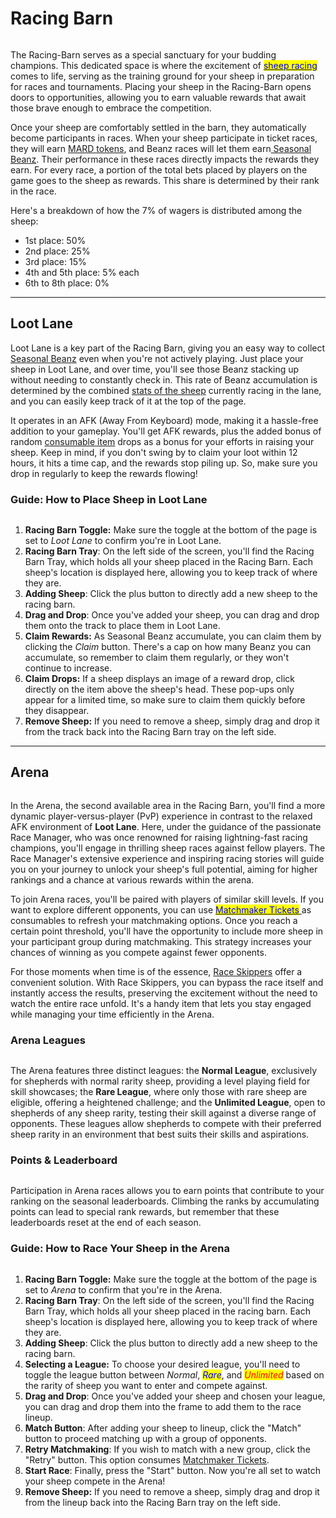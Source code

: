 # Racing Barn

<figure><img src="../.gitbook/assets/racing barn.png" alt=""><figcaption></figcaption></figure>

The Racing-Barn serves as a special sanctuary for your budding champions. This dedicated space is where the excitement of [<mark style="color:blue;">sheep racing</mark>](sheep-racing/) comes to life, serving as the training ground for your sheep in preparation for races and tournaments. Placing your sheep in the Racing-Barn opens doors to opportunities, allowing you to earn valuable rewards that await those brave enough to embrace the competition.



Once your sheep are comfortably settled in the barn, they automatically become participants in races. When your sheep participate in ticket races, they will earn [MARD tokens](currency.md), and Beanz races will let them earn[ Seasonal Beanz](currency.md). Their performance in these races directly impacts the rewards they earn. For every race, a portion of the total bets placed by players on the game goes to the sheep as rewards. This share is determined by their rank in the race.

&#x20;Here's a breakdown of how the 7% of wagers is distributed among the sheep:

* 1st place: 50%
* 2nd place: 25%
* 3rd place: 15%
* 4th and 5th place: 5% each
* 6th to 8th place: 0%



***

## **Loot Lane**

Loot Lane is a key part of the Racing Barn, giving you an easy way to collect [Seasonal Beanz](currency.md) even when you're not actively playing. Just place your sheep in Loot Lane, and over time, you'll see those Beanz stacking up without needing to constantly check in. This rate of Beanz accumulation is determined by the combined [stats of the sheep](sheep/attributes-and-training.md) currently racing in the lane, and you can easily keep track of it at the top of the page.

It operates in an AFK (Away From Keyboard) mode, making it a hassle-free addition to your gameplay. You'll get AFK rewards, plus the added bonus of random [consumable item](consumable-items.md) drops as a bonus for your efforts in raising your sheep. Keep in mind, if you don't swing by to claim your loot within 12 hours, it hits a time cap, and the rewards stop piling up. So, make sure you drop in regularly to keep the rewards flowing!



### Guide: How to Place Sheep in Loot Lane

<figure><img src="../.gitbook/assets/Add Remove Sheep from Loot Lane GIF.gif" alt=""><figcaption></figcaption></figure>

1. **Racing Barn Toggle:** Make sure the toggle at the bottom of the page is set to _Loot Lane_ to confirm you're in Loot Lane.
2. **Racing Barn Tray**: On the left side of the screen, you'll find the Racing Barn Tray, which holds all your sheep placed in the Racing Barn. Each sheep's location is displayed here, allowing you to keep track of where they are.
3. **Adding Sheep**: Click the plus button to directly add a new sheep to the racing barn.
4. **Drag and Drop**: Once you've added your sheep, you can drag and drop them onto the track to place them in Loot Lane.
5. **Claim Rewards:** As Seasonal Beanz accumulate, you can claim them by clicking the _Claim_ button. There's a cap on how many Beanz you can accumulate, so remember to claim them regularly, or they won't continue to increase.
6. **Claim Drops:** If a sheep displays an image of a reward drop, click directly on the item above the sheep's head. These pop-ups only appear for a limited time, so make sure to claim them quickly before they disappear.
7. **Remove Sheep:** If you need to remove a sheep, simply drag and drop it from the track back into the Racing Barn tray on the left side.



***

## Arena

<figure><img src="../.gitbook/assets/Untitled (13) (1).png" alt=""><figcaption></figcaption></figure>

In the Arena, the second available area in the Racing Barn, you'll find a more dynamic player-versus-player (PvP) experience in contrast to the relaxed AFK environment of **Loot Lane**. Here, under the guidance of the passionate Race Manager, who was once renowned for raising lightning-fast racing champions, you'll engage in thrilling sheep races against fellow players. The Race Manager's extensive experience and inspiring racing stories will guide you on your journey to unlock your sheep's full potential, aiming for higher rankings and a chance at various rewards within the arena.



To join Arena races, you'll be paired with players of similar skill levels. If you want to explore different opponents, you can use [<mark style="color:blue;">Matchmaker Tickets</mark> ](consumable-items.md)as consumables to refresh your matchmaking options. Once you reach a certain point threshold, you'll have the opportunity to include more sheep in your participant group during matchmaking. This strategy increases your chances of winning as you compete against fewer opponents.&#x20;



For those moments when time is of the essence, [Race Skippers](consumable-items.md) offer a convenient solution. With Race Skippers, you can bypass the race itself and instantly access the results, preserving the excitement without the need to watch the entire race unfold. It's a handy item that lets you stay engaged while managing your time efficiently in the Arena.



### **Arena Leagues**

<figure><img src="../.gitbook/assets/Arena.gif" alt=""><figcaption></figcaption></figure>

The Arena features three distinct leagues: the **Normal League**, exclusively for shepherds with normal rarity sheep, providing a level playing field for skill showcases; the **Rare League**, where only those with rare sheep are eligible, offering a heightened challenge; and the **Unlimited League**, open to shepherds of any sheep rarity, testing their skill against a diverse range of opponents. These leagues allow shepherds to compete with their preferred sheep rarity in an environment that best suits their skills and aspirations.



### Points & Leaderboard

<figure><img src="../.gitbook/assets/Untitled (27) (1).png" alt=""><figcaption></figcaption></figure>

Participation in Arena races allows you to earn points that contribute to your ranking on the seasonal leaderboards. Climbing the ranks by accumulating points can lead to special rank rewards, but remember that these leaderboards reset at the end of each season.



### Guide: How to Race Your Sheep in the Arena

<figure><img src="../.gitbook/assets/Add Remove sheep to Arena Lineup GIF.gif" alt=""><figcaption></figcaption></figure>

1. **Racing Barn Toggle:** Make sure the toggle at the bottom of the page is set to _Arena_ to confirm that you're in the Arena.
2. **Racing Barn Tray**: On the left side of the screen, you'll find the Racing Barn Tray, which holds all your sheep placed in the racing barn. Each sheep's location is displayed here, allowing you to keep track of where they are.
3. **Adding Sheep**: Click the plus button to directly add a new sheep to the racing barn.
4. **Selecting a League:** To choose your desired league, you'll need to toggle the league button between _Normal_, _<mark style="color:blue;">Rare</mark>_, and _<mark style="color:red;">Unlimited</mark>_ based on the rarity of sheep you want to enter and compete against.
5. **Drag and Drop**: Once you've added your sheep and chosen your league, you can drag and drop them into the frame to add them to the race lineup.
6. **Match Button**: After adding your sheep to lineup, click the "Match" button to proceed matching up with a group of opponents.
7. **Retry Matchmaking**: If you wish to match with a new group, click the "Retry" button. This option consumes [Matchmaker Tickets](consumable-items.md).
8. **Start Race**: Finally, press the "Start" button. Now you're all set to watch your sheep compete in the Arena!
9. **Remove Sheep:** If you need to remove a sheep, simply drag and drop it from the lineup back into the Racing Barn tray on the left side.
